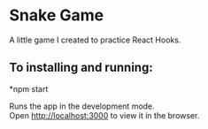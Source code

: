 # Snake Game
A little game I created to practice React Hooks.

## To installing and running: 
*npm start

Runs the app in the development mode.<br />
Open [http://localhost:3000](http://localhost:3000) to view it in the browser.
